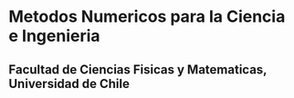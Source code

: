 # Metodos Numericos para la Ciencia e Ingenieria
## Facultad de Ciencias Fisicas y Matematicas, Universidad de Chile
